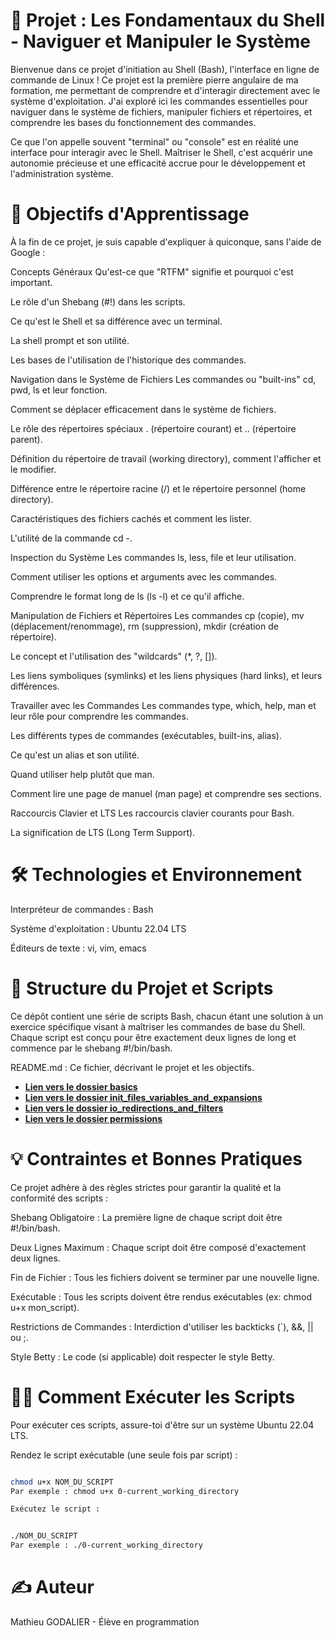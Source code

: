 # 🐚 Projet : Les Fondamentaux du Shell - Naviguer et Manipuler le Système
Bienvenue dans ce projet d'initiation au Shell (Bash), l'interface en ligne de commande de Linux ! Ce projet est la première pierre angulaire de ma formation, me permettant de comprendre et d'interagir directement avec le système d'exploitation. J'ai exploré ici les commandes essentielles pour naviguer dans le système de fichiers, manipuler fichiers et répertoires, et comprendre les bases du fonctionnement des commandes.

Ce que l'on appelle souvent "terminal" ou "console" est en réalité une interface pour interagir avec le Shell. Maîtriser le Shell, c'est acquérir une autonomie précieuse et une efficacité accrue pour le développement et l'administration système.

# 🎯 Objectifs d'Apprentissage
À la fin de ce projet, je suis capable d'expliquer à quiconque, sans l'aide de Google :

Concepts Généraux
Qu'est-ce que "RTFM" signifie et pourquoi c'est important.

Le rôle d'un Shebang (#!) dans les scripts.

Ce qu'est le Shell et sa différence avec un terminal.

La shell prompt et son utilité.

Les bases de l'utilisation de l'historique des commandes.

Navigation dans le Système de Fichiers
Les commandes ou "built-ins" cd, pwd, ls et leur fonction.

Comment se déplacer efficacement dans le système de fichiers.

Le rôle des répertoires spéciaux . (répertoire courant) et .. (répertoire parent).

Définition du répertoire de travail (working directory), comment l'afficher et le modifier.

Différence entre le répertoire racine (/) et le répertoire personnel (home directory).

Caractéristiques des fichiers cachés et comment les lister.

L'utilité de la commande cd -.

Inspection du Système
Les commandes ls, less, file et leur utilisation.

Comment utiliser les options et arguments avec les commandes.

Comprendre le format long de ls (ls -l) et ce qu'il affiche.

Manipulation de Fichiers et Répertoires
Les commandes cp (copie), mv (déplacement/renommage), rm (suppression), mkdir (création de répertoire).

Le concept et l'utilisation des "wildcards" (*, ?, []).

Les liens symboliques (symlinks) et les liens physiques (hard links), et leurs différences.

Travailler avec les Commandes
Les commandes type, which, help, man et leur rôle pour comprendre les commandes.

Les différents types de commandes (exécutables, built-ins, alias).

Ce qu'est un alias et son utilité.

Quand utiliser help plutôt que man.

Comment lire une page de manuel (man page) et comprendre ses sections.

Raccourcis Clavier et LTS
Les raccourcis clavier courants pour Bash.

La signification de LTS (Long Term Support).

# 🛠️ Technologies et Environnement
Interpréteur de commandes : Bash

Système d'exploitation : Ubuntu 22.04 LTS

Éditeurs de texte : vi, vim, emacs

# 📖 Structure du Projet et Scripts
Ce dépôt contient une série de scripts Bash, chacun étant une solution à un exercice spécifique visant à maîtriser les commandes de base du Shell. Chaque script est conçu pour être exactement deux lignes de long et commence par le shebang #!/bin/bash.

README.md : Ce fichier, décrivant le projet et les objectifs.
* **[Lien vers le dossier basics](https://github.com/Mathieu7483/holbertonschool-shell/tree/main/basics)**
* **[Lien vers le dossier init_files_variables_and_expansions](https://github.com/Mathieu7483/holbertonschool-shell/tree/main/init_files_variables_and_expansions)**
* **[Lien vers le dossier io_redirections_and_filters](https://github.com/Mathieu7483/holbertonschool-shell/tree/main/io_redirections_and_filters)** 
* **[Lien vers le dossier permissions](https://github.com/Mathieu7483/holbertonschool-shell/tree/main/permissions)**



# 💡 Contraintes et Bonnes Pratiques
Ce projet adhère à des règles strictes pour garantir la qualité et la conformité des scripts :

Shebang Obligatoire : La première ligne de chaque script doit être #!/bin/bash.

Deux Lignes Maximum : Chaque script doit être composé d'exactement deux lignes.

Fin de Fichier : Tous les fichiers doivent se terminer par une nouvelle ligne.

Exécutable : Tous les scripts doivent être rendus exécutables (ex: chmod u+x mon_script).

Restrictions de Commandes : Interdiction d'utiliser les backticks (`), &&, || ou ;.

Style Betty : Le code (si applicable) doit respecter le style Betty.

# 👨‍💻 Comment Exécuter les Scripts
Pour exécuter ces scripts, assure-toi d'être sur un système Ubuntu 22.04 LTS.

Rendez le script exécutable (une seule fois par script) :

```bash

chmod u+x NOM_DU_SCRIPT
Par exemple : chmod u+x 0-current_working_directory

Exécutez le script :
```
```bash

./NOM_DU_SCRIPT
Par exemple : ./0-current_working_directory
```

# ✍️ Auteur
Mathieu GODALIER - Élève en programmation
